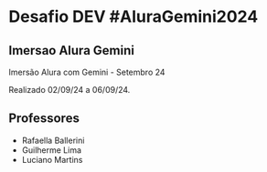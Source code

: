 ﻿# Desafio DEV #AluraGemini2024

## Imersao Alura Gemini
Imersão Alura com Gemini - Setembro 24

Realizado 02/09/24 a 06/09/24.

## Professores
- Rafaella Ballerini
- Guilherme Lima
- Luciano Martins
